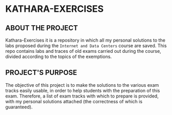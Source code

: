 # KATHARA-EXERCISES

## ABOUT THE PROJECT
Kathara-Exercises it is a repository in which all my personal solutions to the labs proposed during the `Internet and Data Centers` course are saved.
This repo contains labs and traces of old exams carried out during the course, divided according to the topics of the exemptions.

## PROJECT'S PURPOSE
The objective of this project is to make the solutions to the various exam tracks easily usable, in order to help students with the preparation of this exam. Therefore, a list of exam tracks with which to prepare is provided, with my personal solutions attached (the correctness of which is guaranteed).
